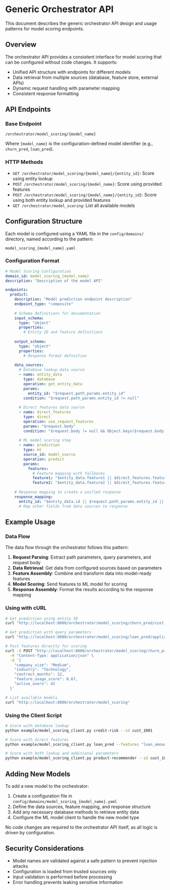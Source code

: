 # Generic Orchestrator API

This document describes the generic orchestrator API design and usage patterns for model scoring endpoints.

## Overview

The orchestrator API provides a consistent interface for model scoring that can be configured without code changes. It supports:

- Unified API structure with endpoints for different models
- Data retrieval from multiple sources (database, feature store, external APIs)
- Dynamic request handling with parameter mapping
- Consistent response formatting

## API Endpoints

### Base Endpoint

```
/orchestrator/model_scoring/{model_name}
```

Where `{model_name}` is the configuration-defined model identifier (e.g., `churn_pred`, `loan_pred`).

### HTTP Methods

- `GET /orchestrator/model_scoring/{model_name}/{entity_id}`: Score using entity lookup
- `POST /orchestrator/model_scoring/{model_name}`: Score using provided features
- `POST /orchestrator/model_scoring/{model_name}/{entity_id}`: Score using both entity lookup and provided features
- `GET /orchestrator/model_scoring`: List all available models

## Configuration Structure

Each model is configured using a YAML file in the `config/domains/` directory, named according to the pattern:

```
model_scoring_{model_name}.yaml
```

### Configuration Format

```yaml
# Model Scoring Configuration
domain_id: model_scoring_{model_name}
description: "Description of the model API"

endpoints:
  predict:
    description: "Model prediction endpoint description"
    endpoint_type: "composite"
    
    # Schema definitions for documentation
    input_schema:
      type: "object"
      properties:
        # Entity ID and feature definitions
    
    output_schema:
      type: "object"
      properties:
        # Response format definition
    
    data_sources:
      # Database lookup data source
      - name: entity_data
        type: database
        operation: get_entity_data
        params:
          entity_id: "$request.path_params.entity_id"
        condition: "$request.path_params.entity_id != null"
      
      # Direct features data source
      - name: direct_features
        type: direct
        operation: use_request_features
        params: "$request.body"
        condition: "$request.body != null && Object.keys($request.body).length > 0"
      
      # ML model scoring step
      - name: prediction
        type: ml
        source_id: model_source
        operation: predict
        params:
          features:
            # Feature mapping with fallbacks
            feature1: "$entity_data.feature1 || $direct_features.feature1 || default_value"
            feature2: "$entity_data.feature2 || $direct_features.feature2 || default_value"
    
    # Response mapping to create a unified response
    response_mapping:
      entity_id: "$entity_data.id || $request.path_params.entity_id || 'unknown'"
      # Map other fields from data sources to response
```

## Example Usage

### Data Flow

The data flow through the orchestrator follows this pattern:

1. **Request Parsing**: Extract path parameters, query parameters, and request body
2. **Data Retrieval**: Get data from configured sources based on parameters
3. **Feature Assembly**: Combine and transform data into model-ready features
4. **Model Scoring**: Send features to ML model for scoring
5. **Response Assembly**: Format the results according to the response mapping

### Using with cURL

```bash
# Get prediction using entity ID
curl "http://localhost:8000/orchestrator/model_scoring/churn_pred/cust_1001"

# Get prediction with query parameters
curl "http://localhost:8000/orchestrator/model_scoring/loan_pred/applicant_123?loan_amount=25000&loan_term=36"

# Post features directly for scoring
curl -X POST "http://localhost:8000/orchestrator/model_scoring/churn_pred" \
  -H "Content-Type: application/json" \
  -d '{
    "company_size": "Medium", 
    "industry": "Technology",
    "contract_months": 12,
    "feature_usage_score": 0.67,
    "active_users": 42
  }'

# List available models
curl "http://localhost:8000/orchestrator/model_scoring"
```

### Using the Client Script

```bash
# Score with database lookup
python example/model_scoring_client.py credit-risk --id cust_1001

# Score with direct features
python example/model_scoring_client.py loan_pred --features "loan_amount=25000,loan_term=36,credit_score=720"

# Score with both lookup and additional parameters
python example/model_scoring_client.py product-recommender --id cust_1002 --context "current_page=electronics,recent_searches=laptop|headphones"
```

## Adding New Models

To add a new model to the orchestrator:

1. Create a configuration file in `config/domains/model_scoring_{model_name}.yaml`
2. Define the data sources, feature mapping, and response structure
3. Add any necessary database methods to retrieve entity data
4. Configure the ML model client to handle the new model type

No code changes are required to the orchestrator API itself, as all logic is driven by configuration.

## Security Considerations

- Model names are validated against a safe pattern to prevent injection attacks
- Configuration is loaded from trusted sources only
- Input validation is performed before processing
- Error handling prevents leaking sensitive information